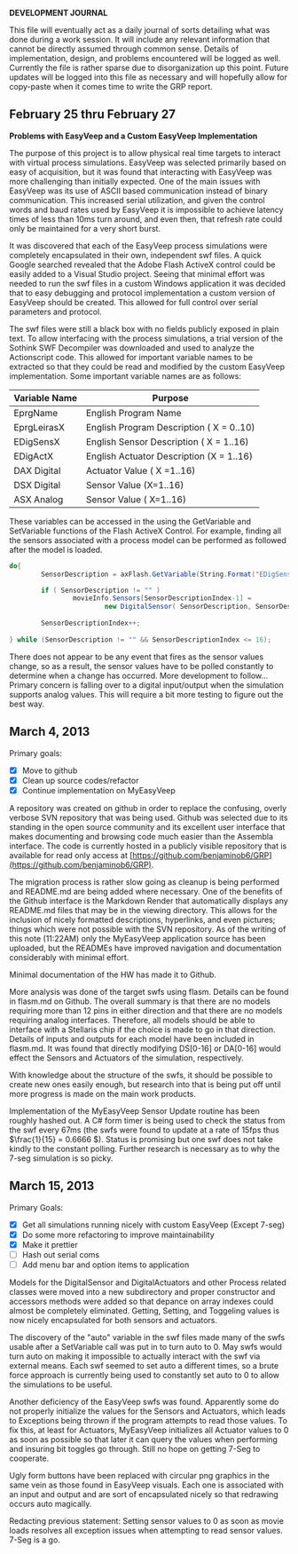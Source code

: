 **DEVELOPMENT JOURNAL**

This file will eventually act as a daily journal of sorts detailing what
was done during a work session. It will include any relevant information
that cannot be directly assumed through common sense. Details of
implementation, design, and problems encountered will be logged as well.
Currently the file is rather sparse due to disorganization up this
point. Future updates will be logged into this file as necessary and
will hopefully allow for copy-paste when it comes time to write the GRP
report.


February 25 thru  February 27
-----------------------------------------
**Problems with EasyVeep and a Custom EasyVeep Implementation**

The purpose of this project is to allow physical real time targets to
interact with virtual process simulations. EasyVeep was selected
primarily based on easy of acquisition, but it was found that
interacting with EasyVeep was more challenging than initially expected.
One of the main issues with EasyVeep was its use of ASCII based
communication instead of binary communication. This increased serial
utilization, and given the control words and baud rates used by EasyVeep
it is impossible to achieve latency times of less than 10ms turn around,
and even then, that refresh rate could only be maintained for a very
short burst.

It was discovered that each of the EasyVeep process simulations were
completely encapsulated in their own, independent swf files. A quick
Google searched revealed that the Adobe Flash ActiveX control could be
easily added to a Visual Studio project. Seeing that minimal effort was
needed to run the swf files in a custom Windows application it was
decided that to easy debugging and protocol implementation a custom
version of EasyVeep should be created. This allowed for full control
over serial parameters and protocol.

The swf files were still a black box with no fields publicly exposed in
plain text. To allow interfacing with the process simulations, a trial
version of the Sothink SWF Decompiler was downloaded and used to analyze
the Actionscript code. This allowed for important variable names to be
extracted so that they could be read and modified by the custom EasyVeep
implementation. Some important variable names are as follows:

| Variable Name | Purpose |
|---------------|---------|
|EprgName| English Program Name|
|EprgLeirasX| English Program Description ( X = 0..10)|
|EDigSensX|  English Sensor Description ( X = 1..16)|
|EDigActX| English Actuator Description (X = 1..16)|
|DAX Digital| Actuator Value ( X =1..16)|
|DSX Digital| Sensor Value (X=1..16)|
|ASX Analog| Sensor Value ( X=1..16)|

These variables can be accessed in the using the GetVariable and
SetVariable functions of the Flash ActiveX Control. For example, finding
all the sensors associated with a process model can be performed as
followed after the model is loaded.


```csharp
do{
        SensorDescription = axFlash.GetVariable(String.Format("EDigSens{0}", SensorDescriptionIndex));

        if ( SensorDescription != "" )
                movieInfo.Sensors[SensorDescriptionIndex-1] = 
                        new DigitalSensor( SensorDescription, SensorDescriptionIndex);
        
        SensorDescriptionIndex++;
        
} while (SensorDescription != "" && SensorDescriptionIndex <= 16);
```

There does not appear to be any event that fires as the sensor values
change, so as a result, the sensor values have to be polled constantly
to determine when a change has occurred. More development to follow…
Primary concern is falling over to a digital input/output when the
simulation supports analog values. This will require a bit more testing
to figure out the best way.

March 4, 2013
----------------------------

Primary goals:

- [x] Move to github
- [x] Clean up source codes/refactor
- [x] Continue implementation on MyEasyVeep

A repository was created on github in order to replace the confusing,
overly verbose SVN repository that was being used. Github was selected
due to its standing in the open source community and its excellent user
interface that makes documenting and browsing code much easier than the
Assembla interface. The code is currently hosted in a publicly visible
repository that is available for read only access at
[https://github.com/benjaminob6/GRP](https://github.com/benjaminob6/GRP).

The migration process is rather slow going as cleanup is being performed
and README.md are being added where necessary. One of the benefits of
the Github interface is the Markdown Render that automatically displays
any README.md files that may be in the viewing directory. This allows
for the inclusion of nicely formatted descriptions, hyperlinks, and even
pictures; things which were not possible with the SVN repository. As of
the writing of this note (11:22AM) only the MyEasyVeep application
source has been uploaded, but the READMEs have improved navigation and
documentation considerably with minimal effort.

Minimal documentation of the HW has made it to Github.

More analysis was done of the target swfs using flasm. Details can be
found in flasm.md on Github. The overall summary is that there are no
models requiring more than 12 pins in either direction and that there
are no models requiring analog interfaces. Therefore, all models should
be able to interface with a Stellaris chip if the choice is made to go
in that direction. Details of inputs and outputs for each model have been
included in flasm.md. It was found that directly modifying DS[0-16] or DA[0-16]
would effect the Sensors and Actuators of the simulation, respectively.

With knowledge about the structure of the swfs, it should be possible to
create new ones easily enough, but research into that is being put off until
more progress is made on the main work products.

Implementation of the MyEasyVeep Sensor Update routine has been roughly hashed out. A C# form timer is being used to check the status from the swf every 67ms (the swfs were found to update at a rate of 15fps thus $\frac{1}{15} = 0.6666 $). Status is promising but one swf does not take kindly to the constant polling. Further research is necessary as to why the 7-seg simulation is so picky.

March 15, 2013
-------------------------------------

Primary Goals:

- [x] Get all simulations running nicely with custom EasyVeep (Except 7-seg)
- [x] Do some more refactoring to improve maintainability
- [x] Make it prettier
- [ ] Hash out serial coms
- [ ] Add menu bar and option items to application

Models for the DigitalSensor and DigitalActuators and other Process related
classes were moved into a new subdirectory and proper constructor and accessors
methods were added so that depance on array indexes could almost be completely
eliminated. Getting, Setting, and Toggeling values is now nicely encapsulated
for both sensors and actuators.

The discovery of the "auto" variable in the swf files made many of the swfs usable
after a SetVariable call was put in to turn auto to 0. May swfs would turn auto on
making it impossible to actually interact with the swf via external means. Each swf
seemed to set auto a different times, so a brute force approach is currently being used
to constantly set auto to 0 to allow the simulations to be useful.

Another deficiency of the EasyVeep swfs was found. Apparently some do not properly initialize
the values for the Sensors and Actuators, which leads to Exceptions being thrown if 
the program attempts to read those values. To fix this, at least for Actuators, MyEasyVeep
initializes all Actuator values to 0 as soon as possible so that later it can query the
values when performing and insuring bit toggles go through. Still no hope on getting 7-Seg
to cooperate.

Ugly form buttons have been replaced with circular png graphics in the same vein as
those found in EasyVeep visuals. Each one is associated with an input and output and
are sort of encapsulated nicely so that redrawing occurs auto magically.

Redacting previous statement: Setting sensor values to 0 as soon as movie loads resolves
all exception issues when attempting to read sensor values. 7-Seg is a go.





